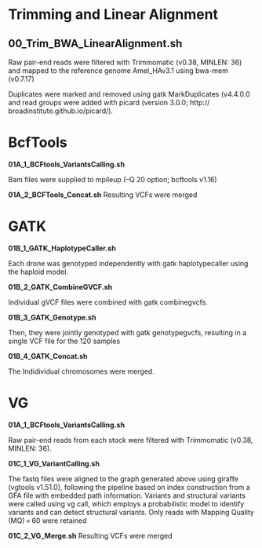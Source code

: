 # Trimming and Linear Alignment

## 00_Trim_BWA_LinearAlignment.sh

Raw pair-end reads were filtered with Trimmomatic (v0.38, MINLEN: 36) and mapped to the reference genome Amel_HAv3.1 using bwa-mem (v0.7.17) 

Duplicates were marked and removed using gatk MarkDuplicates (v4.4.0.0 and read groups were added with picard (version 3.0.0; http:// broadinstitute.github.io/picard/). 

# BcfTools

**01A_1_BCFtools_VariantsCalling.sh**

Bam files were supplied to mpileup (–Q 20 option; bcftools v1.16)

**01A_2_BCFTools_Concat.sh**
Resulting VCFs were merged

# GATK

**01B_1_GATK_HaplotypeCaller.sh**

Each drone was genotyped independently with gatk haplotypecaller using the haploid model. 

**01B_2_GATK_CombineGVCF.sh**

Individual gVCF files were combined with gatk combinegvcfs. 

**01B_3_GATK_Genotype.sh**

Then, they were jointly genotyped with gatk genotypegvcfs, resulting in a single VCF file for the 120 samples

**01B_4_GATK_Concat.sh**

The Indidividual chromosomes were merged.

# VG
**01A_1_BCFtools_VariantsCalling.sh**

Raw pair-end reads from each stock were filtered with Trimmomatic (v0.38, MINLEN: 36). 

**01C_1_VG_VariantCalling.sh**

The fastq files were aligned to the graph generated above using giraffe (vgtools v1.51.0), following the pipeline based on index construction from a GFA file with embedded path information. Variants and structural variants were called using vg call, which employs a probabilistic model to identify variants and can detect structural variants. Only reads with Mapping Quality (MQ) = 60 were retained

**01C_2_VG_Merge.sh**
Resulting VCFs were merged


